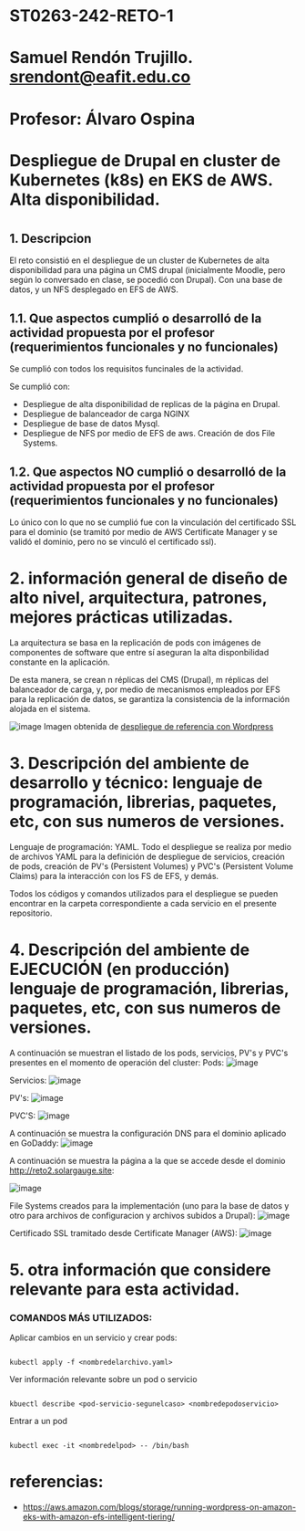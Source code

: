 # ST0263-242-RETO-1
#
# Samuel Rendón Trujillo. srendont@eafit.edu.co
#
# Profesor: Álvaro Ospina
#
# Despliegue de Drupal en cluster de Kubernetes (k8s) en EKS de AWS. Alta disponibilidad.
#
## 1. Descripcion
El reto consistió en el despliegue de un cluster de Kubernetes de alta disponibilidad para una página un CMS drupal (inicialmente Moodle, pero según lo conversado en clase, se pocedió con Drupal). Con una base de datos, y un NFS desplegado en EFS de AWS.

## 1.1. Que aspectos cumplió o desarrolló de la actividad propuesta por el profesor (requerimientos funcionales y no funcionales)

Se cumplió con todos los requisitos funcinales de la actividad.

Se cumplió con: 
- Despliegue de alta disponibilidad de replicas de la página en Drupal.
- Despliegue de balanceador de carga NGINX
- Despliegue de base de datos Mysql.
- Despliegue de NFS por medio de EFS de aws. Creación de dos File Systems.


## 1.2. Que aspectos NO cumplió o desarrolló de la actividad propuesta por el profesor (requerimientos funcionales y no funcionales)
Lo único con lo que no se cumplió fue con la vinculación del certificado SSL para el dominio (se tramitó por medio de AWS Certificate Manager y se validó el dominio, pero no se vinculó el certificado ssl).


# 2. información general de diseño de alto nivel, arquitectura, patrones, mejores prácticas utilizadas.

La arquitectura se basa en la replicación de pods con imágenes de componentes de software que entre sí aseguran la alta disponbilidad constante en la aplicación.

De esta manera, se crean n réplicas del CMS (Drupal), m réplicas del balanceador de carga, y, por medio de mecanismos empleados por EFS para la replicación de datos, se garantiza la consistencia de la información alojada en el sistema.

![image](https://github.com/user-attachments/assets/4d13eedc-7bbf-4fe5-92c3-3f2af98ba31b)
Imagen obtenida de <a href="https://aws.amazon.com/blogs/storage/running-wordpress-on-amazon-eks-with-amazon-efs-intelligent-tiering/">despliegue de referencia con Wordpress</a> 

# 3. Descripción del ambiente de desarrollo y técnico: lenguaje de programación, librerias, paquetes, etc, con sus numeros de versiones.

Lenguaje de programación: YAML.
Todo el despliegue se realiza por medio de archivos YAML para la definición de despliegue de servicios, creación de pods, creación de PV's (Persistent Volumes) y PVC's (Persistent Volume Claims) para la interacción con los FS de EFS, y demás.

Todos los códigos y comandos utilizados para el despliegue se pueden encontrar en la carpeta correspondiente a cada servicio en el presente repositorio.

# 4. Descripción del ambiente de EJECUCIÓN (en producción) lenguaje de programación, librerias, paquetes, etc, con sus numeros de versiones.

A continuación se muestran el listado de los pods, servicios, PV's y PVC's presentes en el momento de operación del cluster:
Pods:
![image](https://github.com/user-attachments/assets/c415bc35-a2d3-418b-8c24-1c1a63e141df)

Servicios:
![image](https://github.com/user-attachments/assets/f00f6036-2bfd-4c80-a007-bd20929c648f)

PV's:
![image](https://github.com/user-attachments/assets/7371abc1-f044-4ab9-af20-79d334a59c51)

PVC'S:
![image](https://github.com/user-attachments/assets/425ea1ca-14bf-4bb2-9b6c-fde4cbda2597)



A continuación se muestra la configuración DNS para el dominio aplicado en GoDaddy:
![image](https://github.com/user-attachments/assets/52f5f893-cc30-41f3-bbfb-7542a253bbe1)


A continuación se muestra la página a la que se accede desde el dominio http://reto2.solargauge.site:

![image](https://github.com/user-attachments/assets/d24bdcc3-2906-4676-9bbc-9c6beb6a98a0)


File Systems creados para la implementación (uno para la base de datos y otro para archivos de configuracion y archivos subidos a Drupal):
![image](https://github.com/user-attachments/assets/bc7c0fc6-3f35-4e2b-821c-8a208d8d9d0f)


Certificado SSL tramitado desde Certificate Manager (AWS): 
![image](https://github.com/user-attachments/assets/ff17b802-42fc-4ebb-bb40-7137834ffc55)



# 5. otra información que considere relevante para esta actividad.

### COMANDOS MÁS UTILIZADOS:

Aplicar cambios en un servicio y crear pods: 
```{bash}

kubectl apply -f <nombredelarchivo.yaml>

```

Ver información relevante sobre un pod o servicio
```{bash}

kbuectl describe <pod-servicio-segunelcaso> <nombredepodoservicio>

```

Entrar a un pod
```{bash}

kubectl exec -it <nombredelpod> -- /bin/bash

```

# referencias:
- https://aws.amazon.com/blogs/storage/running-wordpress-on-amazon-eks-with-amazon-efs-intelligent-tiering/
